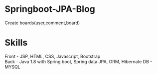 # Springboot-JPA-Blog


Create boards(user,comment,board)

# Skills
Front - JSP, HTML, CSS, Javascript, Bootstrap <br>
Back - Java 1.8 with Spring boot, Spring data JPA, ORM, Hibernate
DB - MYSQL
